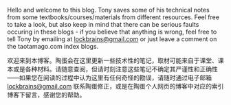 Hello and welcome to this blog. Tony saves some of his technical notes from some textbooks/courses/materials from different resources. Feel free to take a look, but also keep in mind that there can be serious faults occuring in these blogs - if you believe that anything is wrong, feel free to tell Tony by emailing at lockbrains@gmail.com or just leave a comment on the taotamago.com index blogs.

欢迎来到本博客。陶蛋会在这里更新一些技术性的笔记，取材可能来自于课堂、课本或是各种材料。请随意查阅，但请时刻注意这些笔记不确定其严谨性和正确性——如果您在阅读的过程中认为这里有任何奇怪的勘误，请随时通过电子邮箱 lockbrains@gmail.com 联系陶蛋修正，或是在陶蛋个人网页的博客中对应的索引博客下留言，感谢您的帮助。
